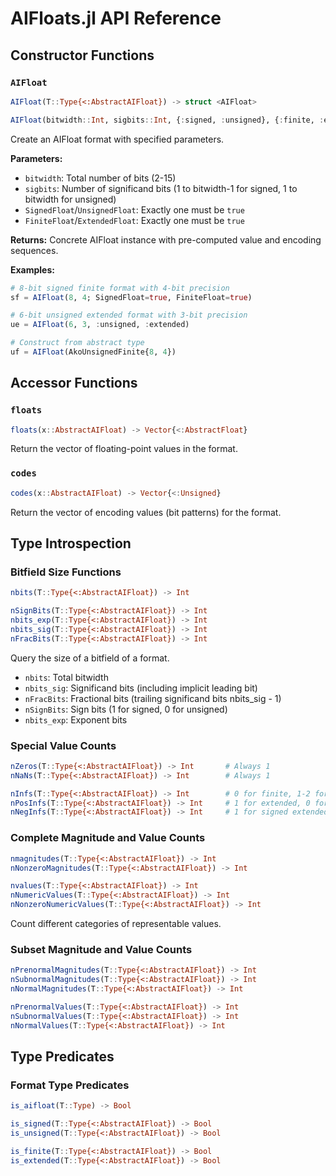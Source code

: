 # AIFloats.jl API Reference

## Constructor Functions

### `AIFloat`

```julia
AIFloat(T::Type{<:AbstractAIFloat}) -> struct <AIFloat>

AIFloat(bitwidth::Int, sigbits::Int, {:signed, :unsigned}, {:finite, :extended}) -> struct <AIFloat>
```

Create an AIFloat format with specified parameters.

**Parameters:**
- `bitwidth`: Total number of bits (2-15)
- `sigbits`: Number of significand bits (1 to bitwidth-1 for signed, 1 to bitwidth for unsigned)
- `SignedFloat`/`UnsignedFloat`: Exactly one must be `true`
- `FiniteFloat`/`ExtendedFloat`: Exactly one must be `true`

**Returns:** Concrete AIFloat instance with pre-computed value and encoding sequences.

**Examples:**
```julia
# 8-bit signed finite format with 4-bit precision
sf = AIFloat(8, 4; SignedFloat=true, FiniteFloat=true)

# 6-bit unsigned extended format with 3-bit precision  
ue = AIFloat(6, 3, :unsigned, :extended)

# Construct from abstract type
uf = AIFloat(AkoUnsignedFinite{8, 4})
```

## Accessor Functions

### `floats`

```julia
floats(x::AbstractAIFloat) -> Vector{<:AbstractFloat}
```

Return the vector of floating-point values in the format.

### `codes`

```julia
codes(x::AbstractAIFloat) -> Vector{<:Unsigned}
```

Return the vector of encoding values (bit patterns) for the format.

## Type Introspection

### Bitfield Size Functions

```julia
nbits(T::Type{<:AbstractAIFloat}) -> Int

nSignBits(T::Type{<:AbstractAIFloat}) -> Int
nbits_exp(T::Type{<:AbstractAIFloat}) -> Int
nbits_sig(T::Type{<:AbstractAIFloat}) -> Int  
nFracBits(T::Type{<:AbstractAIFloat}) -> Int
```

Query the size of a bitfield of a format.

- `nbits`: Total bitwidth
- `nbits_sig`: Significand bits (including implicit leading bit)
- `nFracBits`: Fractional bits (trailing significand bits nbits_sig - 1)
- `nSignBits`: Sign bits (1 for signed, 0 for unsigned)
- `nbits_exp`: Exponent bits


### Special Value Counts

```julia
nZeros(T::Type{<:AbstractAIFloat}) -> Int       # Always 1
nNaNs(T::Type{<:AbstractAIFloat}) -> Int        # Always 1

nInfs(T::Type{<:AbstractAIFloat}) -> Int        # 0 for finite, 1-2 for extended
nPosInfs(T::Type{<:AbstractAIFloat}) -> Int     # 1 for extended, 0 for finite
nNegInfs(T::Type{<:AbstractAIFloat}) -> Int     # 1 for signed extended, 0 otherwise
```

### Complete Magnitude and Value Counts

```julia
nmagnitudes(T::Type{<:AbstractAIFloat}) -> Int
nNonzeroMagnitudes(T::Type{<:AbstractAIFloat}) -> Int

nvalues(T::Type{<:AbstractAIFloat}) -> Int
nNumericValues(T::Type{<:AbstractAIFloat}) -> Int
nNonzeroNumericValues(T::Type{<:AbstractAIFloat}) -> Int
```

Count different categories of representable values.

### Subset Magnitude and Value Counts

```julia
nPrenormalMagnitudes(T::Type{<:AbstractAIFloat}) -> Int
nSubnormalMagnitudes(T::Type{<:AbstractAIFloat}) -> Int
nNormalMagnitudes(T::Type{<:AbstractAIFloat}) -> Int

nPrenormalValues(T::Type{<:AbstractAIFloat}) -> Int
nSubnormalValues(T::Type{<:AbstractAIFloat}) -> Int
nNormalValues(T::Type{<:AbstractAIFloat}) -> Int
```

## Type Predicates

### Format Type Predicates

```julia
is_aifloat(T::Type) -> Bool

is_signed(T::Type{<:AbstractAIFloat}) -> Bool
is_unsigned(T::Type{<:AbstractAIFloat}) -> Bool

is_finite(T::Type{<:AbstractAIFloat}) -> Bool
is_extended(T::Type{<:AbstractAIFloat}) -> Bool
```

